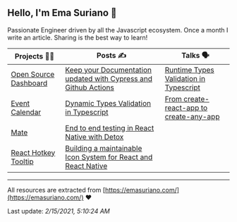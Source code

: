 ## Hello, I'm Ema Suriano 👋

Passionate Engineer driven by all the Javascript ecosystem. Once a month I write an article. Sharing is the best way to learn!


| Projects 👨‍💻 | Posts ✍️ | Talks 🗣 |
| --- | --- | --- |
| [Open Source Dashboard](https://github.com/EmaSuriano/oss-project-dashboard) | [Keep your Documentation updated with Cypress and Github Actions](https://emasuriano.com/blog/Keep-your-Documentation-updated-with-Cypress-and-Github-Actions) | [Runtime Types Validation in Typescript](https://slides.com/emasuriano/runtime-types-validation-in-typescript) |
| [Event Calendar](https://github.com/EmaSuriano/gatsby-starter-event-calendar) | [Dynamic Types Validation in Typescript](https://emasuriano.com/blog/Dynamic-Types-Validation-in-Typescript) | [From create-react-app to create-any-app](https://from-cra-to-caa.netlify.app) |
| [Mate](https://github.com/EmaSuriano/gatsby-starter-mate) | [End to end testing in React Native with Detox](https://emasuriano.com/blog/End-to-end-testing-in-React-Native-with-Detox) |  |
| [React Hotkey Tooltip](https://github.com/EmaSuriano/react-hotkey-tooltip) | [Building a maintainable Icon System for React and React Native](https://emasuriano.com/blog/Building-a-maintainable-Icon-System-for-React-and-React-Native) |  |

---

All resources are extracted from [https://emasuriano.com/](https://emasuriano.com/) ❤️

Last update: _2/15/2021, 5:10:24 AM_